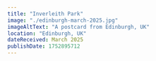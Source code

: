 ```yaml
---
title: "Inverleith Park"
image: "./edinburgh-march-2025.jpg"
imageAltText: "A postcard from Edinburgh, UK"
location: "Edinburgh, UK"
dateReceived: March 2025
publishDate: 1752895712
---
```

